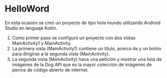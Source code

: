 # HelloWord

En esta ocasión se creó un proyecto de tipo hola mundo utilizando Android Studio en lenguaje Kotlin.
1. Como primer paso se configuró un proyecto con dos vistas MainActivity1 y MainActivity.
2. La primera vista (MainActivity1) contiene un título, acerca de y un botón para dirigirse a la segunda vista (MainActivity).
3. La segunda vista (MainActivity) hace una petición y mostrar una lista de imágenes de la Dog API que es la mayor colección de imágenes de perros de código abierto de internet.
